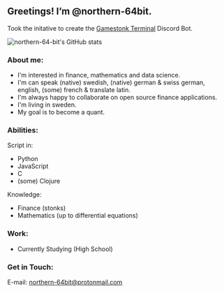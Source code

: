 ## Greetings! I’m @northern-64bit.
Took the initative to create the [Gamestonk Terminal](https://github.com/GamestonkTerminal/GamestonkTerminal) Discord Bot.

![northern-64-bit's GitHub stats](https://github-readme-stats.vercel.app/api?username=northern-64bit&show_icons=true)

### About me:
- I'm interested in finance, mathematics and data science.
- I'm can speak (native) swedish, (native) german & swiss german, english, (some) french & translate latin.
- I'm always happy to collaborate on open source finance applications.
- I'm living in sweden.
- My goal is to become a quant.

### Abilities:
Script in:
- Python
- JavaScript
- C
- (some) Clojure

Knowledge:
- Finance (stonks)
- Mathematics (up to differential equations)

### Work:
- Currently Studying (High School)

### Get in Touch:
E-mail: northern-64bit@protonmail.com
